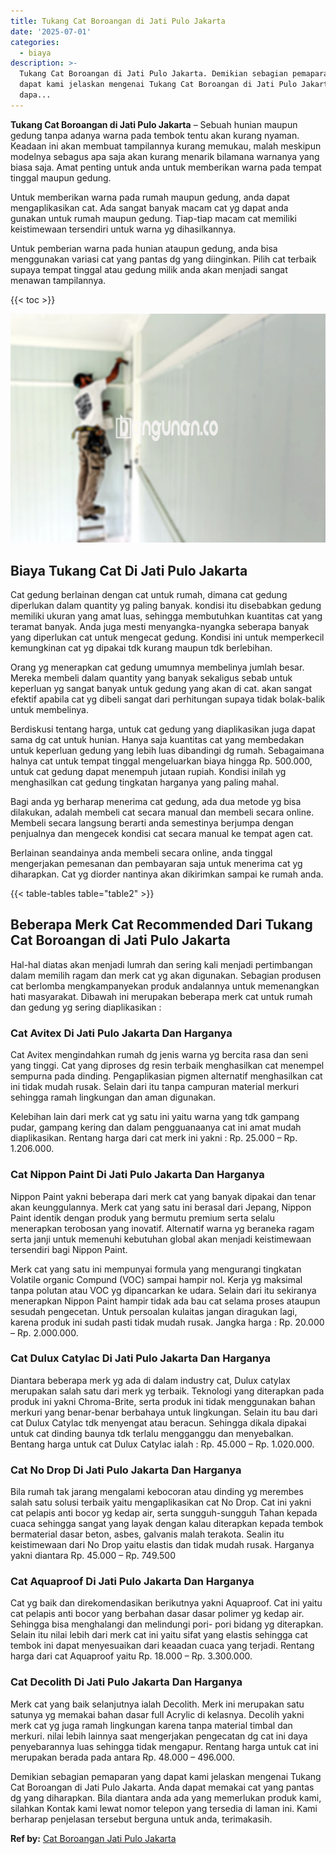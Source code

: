 ```yaml
---
title: Tukang Cat Boroangan di Jati Pulo Jakarta
date: '2025-07-01'
categories:
  - biaya
description: >-
  Tukang Cat Boroangan di Jati Pulo Jakarta. Demikian sebagian pemaparan yang
  dapat kami jelaskan mengenai Tukang Cat Boroangan di Jati Pulo Jakarta. Anda
  dapa...
---
```


**Tukang Cat Boroangan di Jati Pulo Jakarta** – Sebuah hunian maupun gedung tanpa adanya warna pada tembok tentu akan kurang nyaman. Keadaan ini akan membuat tampilannya kurang memukau, malah meskipun modelnya sebagus apa saja akan kurang menarik bilamana warnanya yang biasa saja. Amat penting untuk anda untuk memberikan warna pada tempat tinggal maupun gedung.

Untuk memberikan warna pada rumah maupun gedung, anda dapat mengaplikasikan cat. Ada sangat banyak macam cat yg dapat anda gunakan untuk rumah maupun gedung. Tiap-tiap macam cat memiliki keistimewaan tersendiri untuk warna yg dihasilkannya.

Untuk pemberian warna pada hunian ataupun gedung, anda bisa menggunakan variasi cat yang pantas dg yang diinginkan. Pilih cat terbaik supaya tempat tinggal atau gedung milik anda akan menjadi sangat menawan tampilannya.

{{< toc >}}

![Tukang Cat Boroangan di Jati Pulo Jakarta](/images/jasa-cat-murah12.png)

## Biaya Tukang Cat Di Jati Pulo Jakarta

Cat gedung berlainan dengan cat untuk rumah, dimana cat gedung diperlukan dalam quantity yg paling banyak. kondisi itu disebabkan gedung memiliki ukuran yang amat luas, sehingga membutuhkan kuantitas cat yang teramat banyak. Anda juga mesti menyangka-nyangka seberapa banyak yang diperlukan cat untuk mengecat gedung. Kondisi ini untuk memperkecil kemungkinan cat yg dipakai tdk kurang maupun tdk berlebihan.

Orang yg menerapkan cat gedung umumnya membelinya jumlah besar. Mereka membeli dalam quantity yang banyak sekaligus sebab untuk keperluan yg sangat banyak untuk gedung yang akan di cat. akan sangat efektif apabila cat yg dibeli sangat dari perhitungan supaya tidak bolak-balik untuk membelinya.

Berdiskusi tentang harga, untuk cat gedung yang diaplikasikan juga dapat sama dg cat untuk hunian. Hanya saja kuantitas cat yang membedakan untuk keperluan gedung yang lebih luas dibandingi dg rumah. Sebagaimana halnya cat untuk tempat tinggal mengeluarkan biaya hingga Rp. 500.000, untuk cat gedung dapat menempuh jutaan rupiah. Kondisi inilah yg menghasilkan cat gedung tingkatan harganya yang paling mahal.

Bagi anda yg berharap menerima cat gedung, ada dua metode yg bisa dilakukan, adalah membeli cat secara manual dan membeli secara online. Membeli secara langsung berarti anda semestinya berjumpa dengan penjualnya dan mengecek kondisi cat secara manual ke tempat agen cat.

Berlainan seandainya anda membeli secara online, anda tinggal mengerjakan pemesanan dan pembayaran saja untuk menerima cat yg diharapkan. Cat yg diorder nantinya akan dikirimkan sampai ke rumah anda.

{{< table-tables table="table2" >}}

## Beberapa Merk Cat Recommended Dari Tukang Cat Boroangan di Jati Pulo Jakarta

Hal-hal diatas akan menjadi lumrah dan sering kali menjadi pertimbangan dalam memilih ragam dan merk cat yg akan digunakan. Sebagian produsen cat berlomba mengkampanyekan produk andalannya untuk memenangkan hati masyarakat. Dibawah ini merupakan beberapa merk cat untuk rumah dan gedung yg sering diaplikasikan :

### Cat Avitex Di Jati Pulo Jakarta Dan Harganya

Cat Avitex mengindahkan rumah dg jenis warna yg bercita rasa dan seni yang tinggi. Cat yang diproses dg resin terbaik menghasilkan cat menempel sempurna pada dinding. Pengaplikasian pigmen alternatif menghasilkan cat ini tidak mudah rusak. Selain dari itu tanpa campuran material merkuri sehingga ramah lingkungan dan aman digunakan.

Kelebihan lain dari merk cat yg satu ini yaitu warna yang tdk gampang pudar, gampang kering dan dalam pengguanaanya cat ini amat mudah diaplikasikan. Rentang harga dari cat merk ini yakni : Rp. 25.000 – Rp. 1.206.000.

### Cat Nippon Paint Di Jati Pulo Jakarta Dan Harganya

Nippon Paint yakni beberapa dari merk cat yang banyak dipakai dan tenar akan keunggulannya. Merk cat yang satu ini berasal dari Jepang, Nippon Paint identik dengan produk yang bermutu premium serta selalu menerapkan terobosan yang inovatif. Alternatif warna yg beraneka ragam serta janji untuk memenuhi kebutuhan global akan menjadi keistimewaan tersendiri bagi Nippon Paint.

Merk cat yang satu ini mempunyai formula yang mengurangi tingkatan Volatile organic Compund (VOC) sampai hampir nol. Kerja yg maksimal tanpa polutan atau VOC yg dipancarkan ke udara. Selain dari itu sekiranya menerapkan Nippon Paint hampir tidak ada bau cat selama proses ataupun sesudah pengecetan. Untuk persoalan kulaitas jangan diragukan lagi, karena produk ini sudah pasti tidak mudah rusak. Jangka harga : Rp. 20.000 – Rp. 2.000.000.

### Cat Dulux Catylac Di Jati Pulo Jakarta Dan Harganya

Diantara beberapa merk yg ada di dalam industry cat, Dulux catylax merupakan salah satu dari merk yg terbaik. Teknologi yang diterapkan pada produk ini yakni Chroma-Brite, serta produk ini tidak menggunakan bahan merkuri yang benar-benar berbahaya untuk lingkungan. Selain itu bau dari cat Dulux Catylac tdk menyengat atau beracun. Sehingga dikala dipakai untuk cat dinding baunya tdk terlalu mengganggu dan menyebalkan. Bentang harga untuk cat Dulux Catylac ialah : Rp. 45.000 – Rp. 1.020.000.

### Cat No Drop Di Jati Pulo Jakarta Dan Harganya

Bila rumah tak jarang mengalami kebocoran atau dinding yg merembes salah satu solusi terbaik yaitu mengaplikasikan cat No Drop. Cat ini yakni cat pelapis anti bocor yg kedap air, serta sungguh-sungguh Tahan kepada cuaca sehingga sangat yang layak dengan kalau diterapkan kepada tembok bermaterial dasar beton, asbes, galvanis malah terakota. Sealin itu keistimewaan dari No Drop yaitu elastis dan tidak mudah rusak. Harganya yakni diantara Rp. 45.000 – Rp. 749.500

### Cat Aquaproof Di Jati Pulo Jakarta Dan Harganya

Cat yg baik dan direkomendasikan berikutnya yakni Aquaproof. Cat ini yaitu cat pelapis anti bocor yang berbahan dasar dasar polimer yg kedap air. Sehingga bisa menghalangi dan melindungi pori- pori bidang yg diterapkan. Selain itu nilai lebih dari merk cat ini yaitu sifat yang elastis sehingga cat tembok ini dapat menyesuaikan dari keaadan cuaca yang terjadi. Rentang harga dari cat Aquaproof yaitu Rp. 18.000 – Rp. 3.300.000.

### Cat Decolith Di Jati Pulo Jakarta Dan Harganya

Merk cat yang baik selanjutnya ialah Decolith. Merk ini merupakan satu satunya yg memakai bahan dasar full Acrylic di kelasnya. Decolih yakni merk cat yg juga ramah lingkungan karena tanpa material timbal dan merkuri. nilai lebih lainnya saat mengerjakan pengecatan dg cat ini daya penyebarannya luas sehingga tidak mengapur. Rentang harga untuk cat ini merupakan berada pada antara Rp. 48.000 – 496.000.

Demikian sebagian pemaparan yang dapat kami jelaskan mengenai Tukang Cat Boroangan di Jati Pulo Jakarta. Anda dapat memakai cat yang pantas dg yang diharapkan. Bila diantara anda ada yang memerlukan produk kami, silahkan Kontak kami lewat nomor telepon yang tersedia di laman ini. Kami berharap penjelasan tersebut berguna untuk anda, terimakasih.

**Ref by:** [Cat Boroangan Jati Pulo Jakarta](https://id.wikipedia.org/wiki/Cat)
